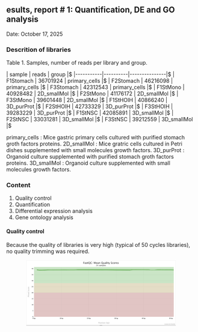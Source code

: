 ## esults, report # 1: Quantification, DE and GO analysis

Date: October 17, 2025
### Descrition of libraries
Table 1. Samples, number of reads per library and group.

| sample    | reads    | group         |$
|-----------|----------|---------------|$
| F1Stomach | 36701924 | primary_cells |$
| F2Stomach | 46216098 | primary_cells |$
| F3Stomach | 42312543 | primary_cells |$
| F1StMono  | 40928482 | 2D_smallMol   |$
| F2StMono  | 41176172 | 2D_smallMol   |$
| F3StMono  | 39601448 | 2D_smallMol   |$
| F1StHOIH  | 40866240 | 3D_purProt    |$
| F2StHOIH  | 42733329 | 3D_purProt    |$
| F3StHOIH  | 39283229 | 3D_purProt    |$
| F1StNSC   | 42085891 | 3D_smallMol   |$
| F2StNSC   | 33031281 | 3D_smallMol   |$
| F3StNSC   | 39212559 | 3D_smallMol   |$

primary_cells : Mice gastric primary cells cultured with purified stomach groth factors proteins.
2D_smallMol   : Mice gratric cells cultured in Petri dishes supplemented with small molecules growth factors.
3D_purProt    : Organoid culture supplemented with purified stomach groth factors proteins.
3D_smallMol   : Organoid culture supplemented with small molecules growth factors.

### Content
  1. Quality control
  2. Quantification
  3. Differential expression analysis
  4. Gene ontology analysis

#### Quality control
Because the quality of libraries is very high (typical of 50 cycles libraries), no quality trimming was required.

<div align="center">
  <img src="results/images/qualityScores_linePlot.png" width="400" alt="Quality Scores Line Plot">
</div>



